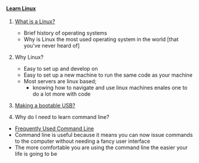 #### [Learn Linux](https://www.youtube.com/watch?v=UFIoRLqhFpo&list=PLlcnQQJK8SUjfkCph45fz6rC0de60LVZR&index=6)
1. [What is a Linux?](whatislinux.md)
   - Brief history of operating systems
   - Why is Linux the most used operating system in the world [that you've never heard of]

2. Why Linux?
   - Easy to set up and develop on
   - Easy to set up a new machine to run the same code as your machine
   - Most servers are linux based;
     - knowing how to navigate and use linux machines enales one to do a lot more with code
3. [Making a bootable USB?](bootableUSB.md)
4. Why do I need to learn command line?
  - [Frequently Used Command Line](https://www.dummies.com/computers/operating-systems/linux/linux-for-dummies-cheat-sheet/)
  - Command line is useful because it means you can now issue commands to the computer without needing a fancy user interface
  - The more comfortable you are using the command line the easier your life is going to be

